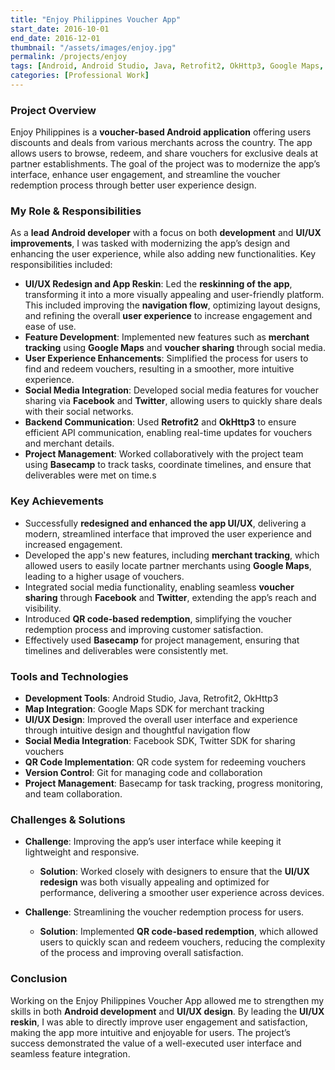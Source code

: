 ```yaml
---
title: "Enjoy Philippines Voucher App"
start_date: 2016-10-01
end_date: 2016-12-01
thumbnail: "/assets/images/enjoy.jpg"
permalink: /projects/enjoy
tags: [Android, Android Studio, Java, Retrofit2, OkHttp3, Google Maps, Facebook SDK, Twitter SDK, QR Code, UI/UX, Basecamp]  
categories: [Professional Work]
---
```


### Project Overview
Enjoy Philippines is a **voucher-based Android application** offering users discounts and deals from various merchants across the country. The app allows users to browse, redeem, and share vouchers for exclusive deals at partner establishments. The goal of the project was to modernize the app’s interface, enhance user engagement, and streamline the voucher redemption process through better user experience design.

### My Role & Responsibilities
As a **lead Android developer** with a focus on both **development** and **UI/UX improvements**, I was tasked with modernizing the app’s design and enhancing the user experience, while also adding new functionalities. Key responsibilities included:
- **UI/UX Redesign and App Reskin**: Led the **reskinning of the app**, transforming it into a more visually appealing and user-friendly platform. This included improving the **navigation flow**, optimizing layout designs, and refining the overall **user experience** to increase engagement and ease of use.
- **Feature Development**: Implemented new features such as **merchant tracking** using **Google Maps** and **voucher sharing** through social media.
- **User Experience Enhancements**: Simplified the process for users to find and redeem vouchers, resulting in a smoother, more intuitive experience.
- **Social Media Integration**: Developed social media features for voucher sharing via **Facebook** and **Twitter**, allowing users to quickly share deals with their social networks.
- **Backend Communication**: Used **Retrofit2** and **OkHttp3** to ensure efficient API communication, enabling real-time updates for vouchers and merchant details.
- **Project Management**: Worked collaboratively with the project team using **Basecamp** to track tasks, coordinate timelines, and ensure that deliverables were met on time.s

### Key Achievements
- Successfully **redesigned and enhanced the app UI/UX**, delivering a modern, streamlined interface that improved the user experience and increased engagement.
- Developed the app's new features, including **merchant tracking**, which allowed users to easily locate partner merchants using **Google Maps**, leading to a higher usage of vouchers.
- Integrated social media functionality, enabling seamless **voucher sharing** through **Facebook** and **Twitter**, extending the app’s reach and visibility.
- Introduced **QR code-based redemption**, simplifying the voucher redemption process and improving customer satisfaction.
- Effectively used **Basecamp** for project management, ensuring that timelines and deliverables were consistently met.

### Tools and Technologies
- **Development Tools**: Android Studio, Java, Retrofit2, OkHttp3
- **Map Integration**: Google Maps SDK for merchant tracking
- **UI/UX Design**: Improved the overall user interface and experience through intuitive design and thoughtful navigation flow
- **Social Media Integration**: Facebook SDK, Twitter SDK for sharing vouchers
- **QR Code Implementation**: QR code system for redeeming vouchers
- **Version Control**: Git for managing code and collaboration
- **Project Management**: Basecamp for task tracking, progress monitoring, and team collaboration.

### Challenges & Solutions
- **Challenge**: Improving the app’s user interface while keeping it lightweight and responsive.
  - **Solution**: Worked closely with designers to ensure that the **UI/UX redesign** was both visually appealing and optimized for performance, delivering a smoother user experience across devices.
  
- **Challenge**: Streamlining the voucher redemption process for users.
  - **Solution**: Implemented **QR code-based redemption**, which allowed users to quickly scan and redeem vouchers, reducing the complexity of the process and improving overall satisfaction.

### Conclusion
Working on the Enjoy Philippines Voucher App allowed me to strengthen my skills in both **Android development** and **UI/UX design**. By leading the **UI/UX reskin**, I was able to directly improve user engagement and satisfaction, making the app more intuitive and enjoyable for users. The project’s success demonstrated the value of a well-executed user interface and seamless feature integration.
